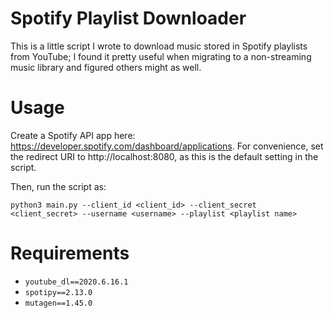 # Spotify Playlist Downloader

This is a little script I wrote to download music stored in Spotify playlists from YouTube; I found it pretty useful when migrating to a non-streaming music library and figured others might as well.

# Usage

Create a Spotify API app here: https://developer.spotify.com/dashboard/applications. For convenience, set the redirect URI to http://localhost:8080, as this is the default setting in the script.

Then, run the script as:

```python3 main.py --client_id <client_id> --client_secret <client_secret> --username <username> --playlist <playlist name>```

# Requirements

* `youtube_dl==2020.6.16.1`
* `spotipy==2.13.0`
* `mutagen==1.45.0`
